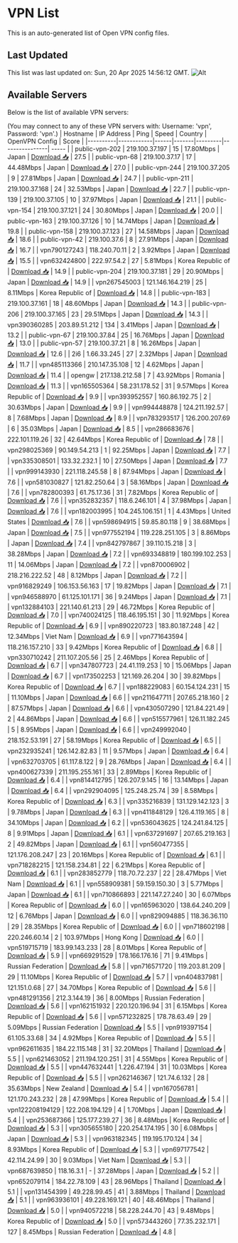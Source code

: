 # VPN List

This is an auto-generated list of Open VPN config files.

## Last Updated

This list was last updated on: Sun, 20 Apr 2025 14:56:12 GMT.
![Alt](https://repobeats.axiom.co/api/embed/186b98318ef1479477931607c1ad7d823f12451f.svg "Repobeats analytics image")

## Available Servers

Below is the list of available VPN servers:

(You may connect to any of these VPN servers with: Username: 'vpn', Password: 'vpn'.)
| Hostname | IP Address | Ping | Speed | Country | OpenVPN Config | Score |
|----------|------------|------|-------|---------|----------------| ----- |
| public-vpn-202 | 219.100.37.197 | 15 | 17.80Mbps | Japan | [Download 📥](./configs/server_0_JP.ovpn) | 27.5 |
| public-vpn-68 | 219.100.37.17 | 17 | 44.48Mbps | Japan | [Download 📥](./configs/server_1_JP.ovpn) | 27.0 |
| public-vpn-244 | 219.100.37.205 | 9 | 27.81Mbps | Japan | [Download 📥](./configs/server_2_JP.ovpn) | 24.7 |
| public-vpn-211 | 219.100.37.168 | 24 | 32.53Mbps | Japan | [Download 📥](./configs/server_3_JP.ovpn) | 22.7 |
| public-vpn-139 | 219.100.37.105 | 10 | 37.97Mbps | Japan | [Download 📥](./configs/server_4_JP.ovpn) | 21.1 |
| public-vpn-154 | 219.100.37.121 | 24 | 30.80Mbps | Japan | [Download 📥](./configs/server_5_JP.ovpn) | 20.0 |
| public-vpn-163 | 219.100.37.126 | 10 | 14.74Mbps | Japan | [Download 📥](./configs/server_6_JP.ovpn) | 19.8 |
| public-vpn-158 | 219.100.37.123 | 27 | 14.58Mbps | Japan | [Download 📥](./configs/server_7_JP.ovpn) | 18.6 |
| public-vpn-42 | 219.100.37.6 | 8 | 27.91Mbps | Japan | [Download 📥](./configs/server_8_JP.ovpn) | 16.7 |
| vpn790127243 | 118.240.70.11 | 2 | 3.92Mbps | Japan | [Download 📥](./configs/server_9_JP.ovpn) | 15.5 |
| vpn632424800 | 222.97.54.2 | 27 | 5.81Mbps | Korea Republic of | [Download 📥](./configs/server_10_KR.ovpn) | 14.9 |
| public-vpn-204 | 219.100.37.181 | 29 | 20.90Mbps | Japan | [Download 📥](./configs/server_11_JP.ovpn) | 14.9 |
| vpn267545003 | 121.146.164.219 | 25 | 8.11Mbps | Korea Republic of | [Download 📥](./configs/server_12_KR.ovpn) | 14.8 |
| public-vpn-183 | 219.100.37.161 | 18 | 48.60Mbps | Japan | [Download 📥](./configs/server_13_JP.ovpn) | 14.3 |
| public-vpn-206 | 219.100.37.165 | 23 | 29.51Mbps | Japan | [Download 📥](./configs/server_14_JP.ovpn) | 14.3 |
| vpn390360285 | 203.89.51.212 | 134 | 3.41Mbps | Japan | [Download 📥](./configs/server_15_JP.ovpn) | 13.2 |
| public-vpn-67 | 219.100.37.84 | 25 | 16.76Mbps | Japan | [Download 📥](./configs/server_16_JP.ovpn) | 13.0 |
| public-vpn-57 | 219.100.37.21 | 8 | 16.26Mbps | Japan | [Download 📥](./configs/server_17_JP.ovpn) | 12.6 |
| 2i6 | 1.66.33.245 | 27 | 2.32Mbps | Japan | [Download 📥](./configs/server_18_JP.ovpn) | 11.7 |
| vpn485113366 | 210.147.35.108 | 12 | 4.62Mbps | Japan | [Download 📥](./configs/server_19_JP.ovpn) | 11.4 |
| opengw | 217.138.212.58 | 7 | 43.92Mbps | Romania | [Download 📥](./configs/server_20_RO.ovpn) | 11.3 |
| vpn165505364 | 58.231.178.52 | 31 | 9.57Mbps | Korea Republic of | [Download 📥](./configs/server_21_KR.ovpn) | 9.9 |
| vpn393952557 | 160.86.192.75 | 2 | 30.63Mbps | Japan | [Download 📥](./configs/server_22_JP.ovpn) | 9.9 |
| vpn994448878 | 124.211.192.57 | 8 | 7.68Mbps | Japan | [Download 📥](./configs/server_23_JP.ovpn) | 8.9 |
| vpn783293517 | 126.200.207.69 | 6 | 35.03Mbps | Japan | [Download 📥](./configs/server_24_JP.ovpn) | 8.5 |
| vpn286683676 | 222.101.119.26 | 32 | 42.64Mbps | Korea Republic of | [Download 📥](./configs/server_25_KR.ovpn) | 7.8 |
| vpn298025369 | 90.149.54.213 | 1 | 92.25Mbps | Japan | [Download 📥](./configs/server_26_JP.ovpn) | 7.7 |
| vpn335308501 | 133.32.232.1 | 10 | 27.50Mbps | Japan | [Download 📥](./configs/server_27_JP.ovpn) | 7.7 |
| vpn999143930 | 221.118.245.58 | 8 | 87.94Mbps | Japan | [Download 📥](./configs/server_28_JP.ovpn) | 7.6 |
| vpn581030827 | 121.82.250.64 | 3 | 58.16Mbps | Japan | [Download 📥](./configs/server_29_JP.ovpn) | 7.6 |
| vpn782800393 | 61.75.17.36 | 31 | 7.82Mbps | Korea Republic of | [Download 📥](./configs/server_30_KR.ovpn) | 7.6 |
| vpn352832357 | 118.6.246.101 | 4 | 37.98Mbps | Japan | [Download 📥](./configs/server_31_JP.ovpn) | 7.6 |
| vpn182003995 | 104.245.106.151 | 1 | 4.43Mbps | United States | [Download 📥](./configs/server_32_US.ovpn) | 7.6 |
| vpn598694915 | 59.85.80.118 | 9 | 38.68Mbps | Japan | [Download 📥](./configs/server_33_JP.ovpn) | 7.5 |
| vpn977552194 | 119.228.251.105 | 3 | 8.86Mbps | Japan | [Download 📥](./configs/server_34_JP.ovpn) | 7.4 |
| vpn842797867 | 39.110.15.218 | 3 | 38.28Mbps | Japan | [Download 📥](./configs/server_35_JP.ovpn) | 7.2 |
| vpn693348819 | 180.199.102.253 | 11 | 14.06Mbps | Japan | [Download 📥](./configs/server_36_JP.ovpn) | 7.2 |
| vpn870006902 | 218.216.222.52 | 48 | 8.12Mbps | Japan | [Download 📥](./configs/server_37_JP.ovpn) | 7.2 |
| vpn916829249 | 106.153.56.163 | 17 | 19.82Mbps | Japan | [Download 📥](./configs/server_38_JP.ovpn) | 7.1 |
| vpn946588970 | 61.125.101.171 | 36 | 9.24Mbps | Japan | [Download 📥](./configs/server_39_JP.ovpn) | 7.1 |
| vpn132884103 | 221.140.61.213 | 29 | 46.72Mbps | Korea Republic of | [Download 📥](./configs/server_40_KR.ovpn) | 7.0 |
| vpn740024125 | 118.46.195.151 | 30 | 11.92Mbps | Korea Republic of | [Download 📥](./configs/server_41_KR.ovpn) | 6.9 |
| vpn890220723 | 183.80.187.248 | 42 | 12.34Mbps | Viet Nam | [Download 📥](./configs/server_42_VN.ovpn) | 6.9 |
| vpn771643594 | 118.216.157.210 | 33 | 9.42Mbps | Korea Republic of | [Download 📥](./configs/server_43_KR.ovpn) | 6.8 |
| vpn330710242 | 211.107.205.56 | 25 | 2.46Mbps | Korea Republic of | [Download 📥](./configs/server_44_KR.ovpn) | 6.7 |
| vpn347807723 | 24.41.119.253 | 10 | 15.06Mbps | Japan | [Download 📥](./configs/server_45_JP.ovpn) | 6.7 |
| vpn173502253 | 121.169.26.204 | 30 | 39.82Mbps | Korea Republic of | [Download 📥](./configs/server_46_KR.ovpn) | 6.7 |
| vpn188229083 | 60.154.124.231 | 15 | 11.10Mbps | Japan | [Download 📥](./configs/server_47_JP.ovpn) | 6.6 |
| vpn211647711 | 207.65.218.160 | 2 | 87.57Mbps | Japan | [Download 📥](./configs/server_48_JP.ovpn) | 6.6 |
| vpn430507290 | 121.84.221.49 | 2 | 44.86Mbps | Japan | [Download 📥](./configs/server_49_JP.ovpn) | 6.6 |
| vpn515577961 | 126.11.182.245 | 5 | 8.95Mbps | Japan | [Download 📥](./configs/server_50_JP.ovpn) | 6.6 |
| vpn249992040 | 218.152.53.191 | 27 | 58.19Mbps | Korea Republic of | [Download 📥](./configs/server_51_KR.ovpn) | 6.5 |
| vpn232935241 | 126.142.82.83 | 11 | 9.57Mbps | Japan | [Download 📥](./configs/server_52_JP.ovpn) | 6.4 |
| vpn632703705 | 61.117.8.122 | 9 | 28.76Mbps | Japan | [Download 📥](./configs/server_53_JP.ovpn) | 6.4 |
| vpn400627339 | 211.195.255.161 | 33 | 2.89Mbps | Korea Republic of | [Download 📥](./configs/server_54_KR.ovpn) | 6.4 |
| vpn814412795 | 126.207.9.145 | 16 | 13.14Mbps | Japan | [Download 📥](./configs/server_55_JP.ovpn) | 6.4 |
| vpn292904095 | 125.248.25.74 | 39 | 8.58Mbps | Korea Republic of | [Download 📥](./configs/server_56_KR.ovpn) | 6.3 |
| vpn335216839 | 131.129.142.123 | 3 | 9.78Mbps | Japan | [Download 📥](./configs/server_57_JP.ovpn) | 6.3 |
| vpn411848129 | 126.4.119.165 | 8 | 34.10Mbps | Japan | [Download 📥](./configs/server_58_JP.ovpn) | 6.2 |
| vpn536043625 | 124.241.84.125 | 8 | 9.91Mbps | Japan | [Download 📥](./configs/server_59_JP.ovpn) | 6.1 |
| vpn637291697 | 207.65.219.163 | 2 | 49.82Mbps | Japan | [Download 📥](./configs/server_60_JP.ovpn) | 6.1 |
| vpn560477355 | 121.176.208.247 | 23 | 20.16Mbps | Korea Republic of | [Download 📥](./configs/server_61_KR.ovpn) | 6.1 |
| vpn718282215 | 121.158.234.81 | 22 | 6.21Mbps | Korea Republic of | [Download 📥](./configs/server_62_KR.ovpn) | 6.1 |
| vpn283852779 | 118.70.72.237 | 22 | 28.47Mbps | Viet Nam | [Download 📥](./configs/server_63_VN.ovpn) | 6.1 |
| vpn558909381 | 59.159.150.30 | 3 | 5.77Mbps | Japan | [Download 📥](./configs/server_64_JP.ovpn) | 6.1 |
| vpn710866893 | 221.147.27.240 | 30 | 6.07Mbps | Korea Republic of | [Download 📥](./configs/server_65_KR.ovpn) | 6.0 |
| vpn165963020 | 138.64.240.209 | 12 | 6.76Mbps | Japan | [Download 📥](./configs/server_66_JP.ovpn) | 6.0 |
| vpn829094885 | 118.36.36.110 | 29 | 28.35Mbps | Korea Republic of | [Download 📥](./configs/server_67_KR.ovpn) | 6.0 |
| vpn718602198 | 220.246.60.14 | 2 | 103.97Mbps | Hong Kong | [Download 📥](./configs/server_68_HK.ovpn) | 6.0 |
| vpn519715719 | 183.99.143.233 | 28 | 8.01Mbps | Korea Republic of | [Download 📥](./configs/server_69_KR.ovpn) | 5.9 |
| vpn669291529 | 178.166.176.16 | 71 | 9.41Mbps | Russian Federation | [Download 📥](./configs/server_70_RU.ovpn) | 5.8 |
| vpn716571720 | 119.203.81.209 | 29 | 11.10Mbps | Korea Republic of | [Download 📥](./configs/server_71_KR.ovpn) | 5.7 |
| vpn404837981 | 121.151.0.68 | 27 | 34.70Mbps | Korea Republic of | [Download 📥](./configs/server_72_KR.ovpn) | 5.6 |
| vpn481291356 | 212.3.144.19 | 36 | 8.00Mbps | Russian Federation | [Download 📥](./configs/server_73_RU.ovpn) | 5.6 |
| vpn162151932 | 220.120.196.94 | 31 | 6.15Mbps | Korea Republic of | [Download 📥](./configs/server_74_KR.ovpn) | 5.6 |
| vpn571232825 | 178.78.63.49 | 29 | 5.09Mbps | Russian Federation | [Download 📥](./configs/server_75_RU.ovpn) | 5.5 |
| vpn919397154 | 61.105.33.68 | 34 | 4.92Mbps | Korea Republic of | [Download 📥](./configs/server_76_KR.ovpn) | 5.5 |
| vpn962611635 | 184.22.115.148 | 31 | 32.20Mbps | Thailand | [Download 📥](./configs/server_77_TH.ovpn) | 5.5 |
| vpn621463052 | 211.194.120.251 | 31 | 4.55Mbps | Korea Republic of | [Download 📥](./configs/server_78_KR.ovpn) | 5.5 |
| vpn447632441 | 1.226.47.194 | 31 | 10.03Mbps | Korea Republic of | [Download 📥](./configs/server_79_KR.ovpn) | 5.5 |
| vpn262146367 | 121.74.6.132 | 28 | 35.63Mbps | New Zealand | [Download 📥](./configs/server_80_NZ.ovpn) | 5.4 |
| vpn167056781 | 121.170.243.232 | 28 | 47.99Mbps | Korea Republic of | [Download 📥](./configs/server_81_KR.ovpn) | 5.4 |
| vpn122208194129 | 122.208.194.129 | 4 | 1.70Mbps | Japan | [Download 📥](./configs/server_82_JP.ovpn) | 5.4 |
| vpn253687366 | 125.177.239.27 | 36 | 8.48Mbps | Korea Republic of | [Download 📥](./configs/server_83_KR.ovpn) | 5.3 |
| vpn305655180 | 220.254.174.195 | 30 | 6.08Mbps | Japan | [Download 📥](./configs/server_84_JP.ovpn) | 5.3 |
| vpn963182345 | 119.195.170.124 | 34 | 8.93Mbps | Korea Republic of | [Download 📥](./configs/server_85_KR.ovpn) | 5.3 |
| vpn697177542 | 42.114.24.99 | 30 | 9.03Mbps | Viet Nam | [Download 📥](./configs/server_86_VN.ovpn) | 5.3 |
| vpn687639850 | 118.16.3.1 | - | 37.28Mbps | Japan | [Download 📥](./configs/server_87_JP.ovpn) | 5.2 |
| vpn652079114 | 184.22.78.109 | 43 | 28.96Mbps | Thailand | [Download 📥](./configs/server_88_TH.ovpn) | 5.1 |
| vpn131454399 | 49.228.99.45 | 41 | 3.88Mbps | Thailand | [Download 📥](./configs/server_89_TH.ovpn) | 5.1 |
| vpn963936101 | 49.228.169.121 | 40 | 48.46Mbps | Thailand | [Download 📥](./configs/server_90_TH.ovpn) | 5.0 |
| vpn940572218 | 58.228.244.70 | 43 | 9.48Mbps | Korea Republic of | [Download 📥](./configs/server_91_KR.ovpn) | 5.0 |
| vpn573443260 | 77.35.232.171 | 127 | 8.45Mbps | Russian Federation | [Download 📥](./configs/server_92_RU.ovpn) | 4.8 |

